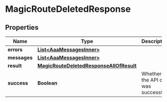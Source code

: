 

# MagicRouteDeletedResponse


## Properties

| Name | Type | Description | Notes |
|------------ | ------------- | ------------- | -------------|
|**errors** | [**List&lt;AaaMessagesInner&gt;**](AaaMessagesInner.md) |  |  |
|**messages** | [**List&lt;AaaMessagesInner&gt;**](AaaMessagesInner.md) |  |  |
|**result** | [**MagicRouteDeletedResponseAllOfResult**](MagicRouteDeletedResponseAllOfResult.md) |  |  |
|**success** | **Boolean** | Whether the API call was successful |  |



